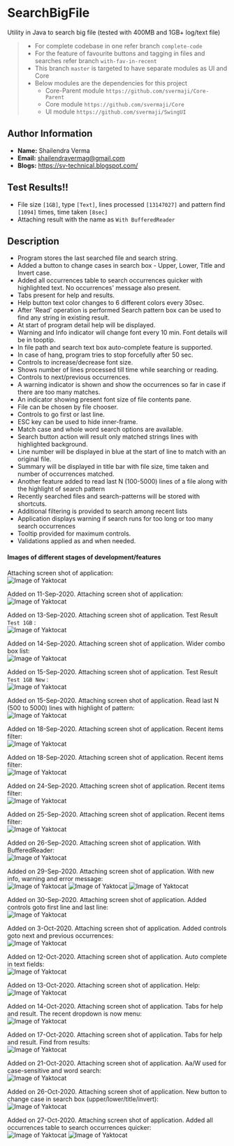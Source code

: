 # SearchBigFile
Utility in Java to search big file (tested with 400MB and 1GB+ log/text file)

> * For complete codebase in one refer branch `complete-code`
> * For the feature of favourite buttons and tagging in files and searches refer branch `with-fav-in-recent`
> * This branch `master` is targeted to have separate modules as UI and Core
> * Below modules are the dependencies for this project
>   - Core-Parent module `https://github.com/svermaji/Core-Parent`
>   - Core module `https://github.com/svermaji/Core`
>   - UI module `https://github.com/svermaji/SwingUI`

## Author Information
* **Name:** Shailendra Verma
* **Email:** shailendravermag@gmail.com
* **Blogs:** https://sv-technical.blogspot.com/

## Test Results!!
 - File size `[1GB]`, type `[Text]`, lines processed `[13147027]` and pattern find `[1094]` times, time taken `[8sec]`<br>
 - Attaching result with the name as `With BufferedReader`<br>

## Description
* Program stores the last searched file and search string. 
* Added a button to change cases in search box - Upper, Lower, Title and Invert case. 
* Added all occurrences table to search occurrences quicker with highlighted text.  No occurrences' message also present. 
* Tabs present for help and results. 
* Help button text color changes to 6 different colors every 30sec. 
* After 'Read' operation is performed Search pattern box can be used to find any string in existing result. 
* At start of program detail help will be displayed. 
* Warning and Info indicator will change font every 10 min.  Font details will be in tooptip. 
* In file path and search text box auto-complete feature is supported. 
* In case of hang, program tries to stop forcefully after 50 sec. 
* Controls to increase/decrease font size. 
* Shows number of lines processed till time while searching or reading. 
* Controls to next/previous occurrences. 
* A warning indicator is shown and show the occurrences so far in case if there are too many matches. 
* An indicator showing present font size of file contents pane.
* File can be chosen by file chooser.
* Controls to go first or last line.
* ESC key can be used to hide inner-frame.
* Match case and whole word search options are available. 
* Search button action will result only matched strings lines with highlighted background. 
* Line number will be displayed in blue at the start of line to match with an original file. 
* Summary will be displayed in title bar with file size, time taken and number of occurrences matched.
* Another feature added to read last N (100-5000) lines of a file along with the highlight of search pattern  
* Recently searched files and search-patterns will be stored with shortcuts. 
* Additional filtering is provided to search among recent lists
* Application displays warning if search runs for too long or too many search occurrences 
* Tooltip provided for maximum controls.  
* Validations applied as and when needed.

#### Images of different stages of development/features
Attaching screen shot of application:<br>
![Image of Yaktocat](https://github.com/svermaji/SearchBigFile/blob/master/app-images/app-image.png) 

Added on 11-Sep-2020. Attaching screen shot of application:<br>
![Image of Yaktocat](https://github.com/svermaji/SearchBigFile/blob/master/app-images/app-image-recent-controls.png) 

Added on 13-Sep-2020. Attaching screen shot of application. Test Result `Test 1GB` :<br>
![Image of Yaktocat](https://github.com/svermaji/SearchBigFile/blob/master/app-images/app-test-1gb.png) 

Added on 14-Sep-2020. Attaching screen shot of application. Wider combo box list:<br>
![Image of Yaktocat](https://github.com/svermaji/SearchBigFile/blob/master/app-images/app-image-wider-cb-list.png) 

Added on 15-Sep-2020. Attaching screen shot of application. Test Result `Test 1GB New` :<br>
![Image of Yaktocat](https://github.com/svermaji/SearchBigFile/blob/master/app-images/app-test-1gb-new.png) 

Added on 15-Sep-2020. Attaching screen shot of application. Read last N (500 to 5000) lines with highlight of pattern:<br>
![Image of Yaktocat](https://github.com/svermaji/SearchBigFile/blob/master/app-images/app-N.png) 

Added on 18-Sep-2020. Attaching screen shot of application. Recent items filter:<br>
![Image of Yaktocat](https://github.com/svermaji/SearchBigFile/blob/master/app-images/app-recent-filter.png) 

Added on 18-Sep-2020. Attaching screen shot of application. Recent items filter:<br>
![Image of Yaktocat](https://github.com/svermaji/SearchBigFile/blob/master/app-images/app-image-warn-font.png) 

Added on 24-Sep-2020. Attaching screen shot of application. Recent items filter:<br>
![Image of Yaktocat](https://github.com/svermaji/SearchBigFile/blob/master/app-images/app-image-recent-favs.png) 

Added on 25-Sep-2020. Attaching screen shot of application. Recent items filter:<br>
![Image of Yaktocat](https://github.com/svermaji/SearchBigFile/blob/master/app-images/app-image-font-info.png) 

Added on 26-Sep-2020. Attaching screen shot of application. With BufferedReader:<br>
![Image of Yaktocat](https://github.com/svermaji/SearchBigFile/blob/master/app-images/app-image-test-result-BR.png) 

Added on 29-Sep-2020. Attaching screen shot of application. With new info, warning and error message:<br>
![Image of Yaktocat](https://github.com/svermaji/SearchBigFile/blob/master/app-images/app-image-info-new.png) 
![Image of Yaktocat](https://github.com/svermaji/SearchBigFile/blob/master/app-images/app-image-warn-new.png) 
![Image of Yaktocat](https://github.com/svermaji/SearchBigFile/blob/master/app-images/app-image-error-new.png) 

Added on 30-Sep-2020. Attaching screen shot of application. Added controls goto first line and last line:<br>
![Image of Yaktocat](https://github.com/svermaji/SearchBigFile/blob/master/app-images/app-image-goto.png) 

Added on 3-Oct-2020. Attaching screen shot of application. Added controls goto next and previous occurrences:<br>
![Image of Yaktocat](https://github.com/svermaji/SearchBigFile/blob/master/app-images/app-image-occr.png) 

Added on 12-Oct-2020. Attaching screen shot of application. Auto complete in text fields:<br>
![Image of Yaktocat](https://github.com/svermaji/SearchBigFile/blob/master/app-images/app-image-ac.png) 

Added on 13-Oct-2020. Attaching screen shot of application. Help:<br>
![Image of Yaktocat](https://github.com/svermaji/SearchBigFile/blob/master/app-images/app-image-help.png) 

Added on 14-Oct-2020. Attaching screen shot of application. Tabs for help and result.  The recent dropdown is now menu:<br>
![Image of Yaktocat](https://github.com/svermaji/SearchBigFile/blob/master/app-images/app-image-tabs-and-menu.png) 

Added on 17-Oct-2020. Attaching screen shot of application. Tabs for help and result.  Find from results:<br>
![Image of Yaktocat](https://github.com/svermaji/SearchBigFile/blob/master/app-images/app-image-find.png) 

Added on 21-Oct-2020. Attaching screen shot of application. Aa/W used for case-sensitive and word search:<br>
![Image of Yaktocat](https://github.com/svermaji/SearchBigFile/blob/master/app-images/app-image-bar.png) 

Added on 26-Oct-2020. Attaching screen shot of application. New button to change case in search box (upper/lower/title/invert):<br>
![Image of Yaktocat](https://github.com/svermaji/SearchBigFile/blob/master/app-images/app-image-case.png) 

Added on 27-Oct-2020. Attaching screen shot of application. Added all occurrences table to search occurrences quicker:<br>
![Image of Yaktocat](https://github.com/svermaji/SearchBigFile/blob/master/app-images/app-image-all-occrs.png) 
![Image of Yaktocat](https://github.com/svermaji/SearchBigFile/blob/master/app-images/app-image-no-occr.png) 

